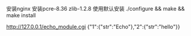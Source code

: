 安装nginx
    安装pcre-8.36  zlib-1.2.8
    使用默认安装
    ./configure && make && make install
    
http://127.0.0.1/echo_module.cgi
{"1":{"str":"Echo"},"2":{"str":"hello"}}
